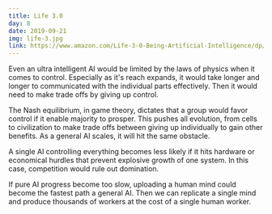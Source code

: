 ```yaml
---
title: Life 3.0
day: 8
date: 2019-09-21
img: life-3.jpg
link: https://www.amazon.com/Life-3-0-Being-Artificial-Intelligence/dp/1101946598
---
```


Even an ultra intelligent AI would be limited by the laws of physics when it
comes to control. Especially as it's reach expands, it would take longer and
longer to communicated with the individual parts effectively. Then it would need
to make trade offs by giving up control.

The Nash equilibrium, in game theory, dictates that a group would favor control
if it enable majority to prosper. This pushes all evolution, from cells to
civilization to make trade offs between giving up individually to gain other
benefits. As a general AI scales, it will hit the same obstacle.

A single AI controlling everything becomes less likely if it hits hardware or
economical hurdles that prevent explosive growth of one system. In this case,
competition would rule out domination.

If pure AI progress become too slow, uploading a human mind could become the
fastest path a general AI. Then we can replicate a single mind and produce
thousands of workers at the cost of a single human worker.



